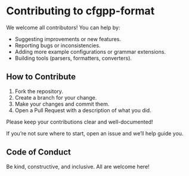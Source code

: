 # Contributing to cfgpp-format

We welcome all contributors! You can help by:

- Suggesting improvements or new features.
- Reporting bugs or inconsistencies.
- Adding more example configurations or grammar extensions.
- Building tools (parsers, formatters, converters).

## How to Contribute

1. Fork the repository.
2. Create a branch for your change.
3. Make your changes and commit them.
4. Open a Pull Request with a description of what you did.

Please keep your contributions clear and well-documented!

If you’re not sure where to start, open an issue and we’ll help guide you.

## Code of Conduct

Be kind, constructive, and inclusive. All are welcome here!